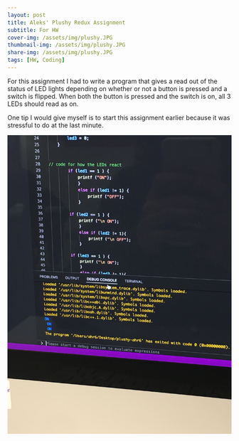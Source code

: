 ```yaml
---
layout: post
title: Aleks' Plushy Redux Assignment
subtitle: For HW 
cover-img: /assets/img/plushy.JPG
thumbnail-img: /assets/img/plushy.JPG
share-img: /assets/img/plushy.JPG
tags: [HW, Coding]
---
```



For this assignment I had to write a program that gives a read out of the status of LED lights depending on whether or not a button is pressed and a switch is flipped. When both the button is pressed and the switch is on, all 3 LEDs should read as on.

One tip I would give myself is to start this assignment earlier because it was stressful to do at the last minute. 

![Plushy](/assets/img/plushy.JPG "plushy")
